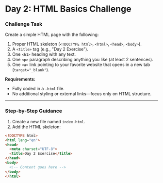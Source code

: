 # Day 2: HTML Basics Challenge

### Challenge Task

Create a simple HTML page with the following:

1. Proper HTML skeleton (`<!DOCTYPE html>`, `<html>`, `<head>`, `<body>`).  
2. A `<title>` tag (e.g., "Day 2 Exercise").  
3. One `<h1>` heading with any text.  
4. One `<p>` paragraph describing anything you like (at least 2 sentences).  
5. One `<a>` link pointing to your favorite website that opens in a new tab (`target="_blank"`).

**Requirements:**

- Fully coded in a `.html` file.  
- No additional styling or external links—focus only on HTML structure.

---

### Step-by-Step Guidance

1. Create a new file named `index.html`.  
2. Add the HTML skeleton:

```html
<!DOCTYPE html>
<html lang="en">
<head>
  <meta charset="UTF-8">
  <title>Day 2 Exercise</title>
</head>
<body>
  <!-- Content goes here -->
</body>
</html>
